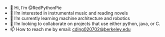 - 👋 Hi, I’m @RedPythonPie
- 👀 I’m interested in instrumental music and reading novels
- 🌱 I’m currently learning machine architecture and robotics
- 💞️ I’m looking to collaborate on projects that use either python, java, or C.
- 📫 How to reach me by email: cding020702@berkeley.edu

<!---
RedPythonPie/RedPythonPie is a ✨ special ✨ repository because its `README.md` (this file) appears on your GitHub profile.
You can click the Preview link to take a look at your changes.
--->
